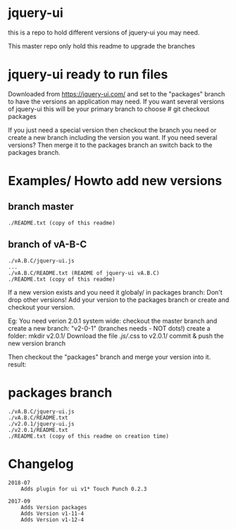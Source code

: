 # jquery-ui

this is a repo to hold different versions of jquery-ui you may need.

This master repo only hold this readme to upgrade the branches


# jquery-ui ready to run files
Downloaded from https://jquery-ui.com/ and set to the "packages" branch to have
the versions an application may need.
If you want several versions of jquery-ui this will be your primary branch to choose
    # git checkout packages

If you just need a special version then checkout the branch you need or create
a new branch including the version you want.
If you need several versions? Then merge it to the packages branch an switch
back to the packages branch.



# Examples/ Howto add new versions

## branch master
    ./README.txt (copy of this readme)


## branch of vA-B-C
    ./vA.B.C/jquery-ui.js
    ...
    ./vA.B.C/README.txt (README of jquery-ui vA.B.C)
    ./README.txt (copy of this readme)


If a new version exists and you need it globaly/ in packages branch:
Don't drop other versions! Add your version to the packages branch or create
and checkout your version.

Eg: You need verion 2.0.1 system wide:
checkout the master branch and create a new branch: "v2-0-1" (branches needs - NOT dots!)
create a folder: mkdir v2.0.1/
Download the file *.js/*.css to v2.0.1/
commit & push the new version branch

Then checkout the "packages" branch and merge your version into it. result:
# packages branch
    ./vA.B.C/jquery-ui.js
    ./vA.B.C/README.txt
    ./v2.0.1/jquery-ui.js
    ./v2.0.1/README.txt
    ./README.txt (copy of this readme on creation time)



# Changelog
    
    2018-07
        Adds plugin for ui v1* Touch Punch 0.2.3

    2017-09
        Adds Version packages
        Adds Version v1-11-4
        Adds Version v1-12-4

